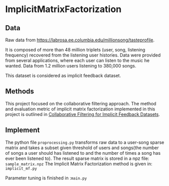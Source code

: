 # ImplicitMatrixFactorization


## Data
Raw data from https://labrosa.ee.columbia.edu/millionsong/tasteprofile.

It is composed of more than 48 million triplets (user, song, listening frequency) recovered from the listening user histories. Data were provided from several applications, where each user can listen to the music he wanted. Data from 1.2 million users listening to 380,000 songs.

This dataset is considered as implicit feedback dataset.

## Methods
This project focused on the collaborative filtering approach. The method and evaluation metric of implicit matrix factorization implemented in this project is outlined in [Collaborative Filtering for Implicit Feedback Datasets](http://yifanhu.net/PUB/cf.pdf). 

## Implement
The python file `proprocessing.py`
transforms raw data to a user-song sparse matrix and takes a subset given threshold of users and songs(the number of songs a user should has listened to and the number of times a song has ever been listened to). The result sparse matrix is stored in a npz file: `sample_matrix.npz`
The Implicit Matrix Factorization method is given in: `implicit_mf.py`

Parameter tuning is finished in :`main.py`
